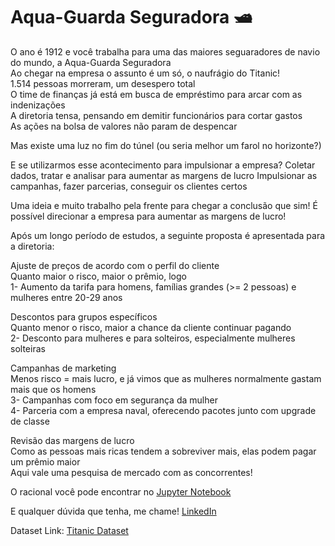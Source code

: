 # Aqua-Guarda Seguradora 🛥️

O ano é 1912 e você trabalha para uma das maiores seguaradores de navio do mundo, a Aqua-Guarda Seguradora  
Ao chegar na empresa o assunto é um só, o naufrágio do Titanic!  
1.514 pessoas morreram, um desespero total  
O time de finanças já está em busca de empréstimo para arcar com as indenizações  
A diretoria tensa, pensando em demitir funcionários para cortar gastos  
As ações na bolsa de valores não param de despencar  

Mas existe uma luz no fim do túnel (ou seria melhor um farol no horizonte?)

E se utilizarmos esse acontecimento para impulsionar a empresa?
Coletar dados, tratar e analisar para aumentar as margens de lucro
Impulsionar as campanhas, fazer parcerias, conseguir os clientes certos

Uma ideia e muito trabalho pela frente para chegar a conclusão que sim!
É possível direcionar a empresa para aumentar as margens de lucro!

Após um longo período de estudos, a seguinte proposta é apresentada para a diretoria:

Ajuste de preços de acordo com o perfil do cliente  
Quanto maior o risco, maior o prêmio, logo  
1- Aumento da tarifa para homens, famílias grandes (>= 2 pessoas) e mulheres entre 20-29 anos  

Descontos para grupos específicos  
Quanto menor o risco, maior a chance da cliente continuar pagando  
2- Desconto para mulheres e para solteiros, especialmente mulheres solteiras  

Campanhas de marketing  
Menos risco = mais lucro, e já vimos que as mulheres normalmente gastam mais que os homens  
3- Campanhas com foco em segurança da mulher  
4- Parceria com a empresa naval, oferecendo pacotes junto com upgrade de classe  

Revisão das margens de lucro  
Como as pessoas mais ricas tendem a sobreviver mais, elas podem pagar um prêmio maior  
Aqui vale uma pesquisa de mercado com as concorrentes!

O racional você pode encontrar no [Jupyter Notebook](https://github.com/marco-rocha97/properties-prices-prediction/blob/main/titanic-insurance.ipynb)

E qualquer dúvida que tenha, me chame!
[LinkedIn](https://www.linkedin.com/in/marcoapr/)

Dataset Link: 
[Titanic Dataset](https://www.kaggle.com/competitions/titanic)
